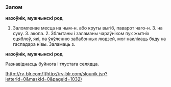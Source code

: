 ### Залом
**назоўнік, мужчынскі род**

1. Заломленае месца на чым-н. або круты выгіб, паварот чаго-н. З. на суку. З. акопа. 2. Зблытаны і заламаны чараўніком пук жытніх сцяблоў, які, па ўяўленню забабонных людзей, мог наклікаць бяду на гаспадара нівы. Заламаць з.

**назоўнік, мужчынскі род**

Разнавіднасць буйнога і тлустага селядца.

<a rel="author">[http://rv-blr.com/](http://rv-blr.com/slounik.jsp?letterId=0&maskId=0&pageId=1032)</a>
